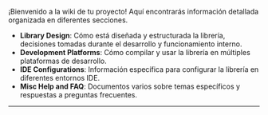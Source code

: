 ¡Bienvenido a la wiki de tu proyecto! Aquí encontrarás información detallada organizada en diferentes secciones.

- **Library Design**: Cómo está diseñada y estructurada la librería, decisiones tomadas durante el desarrollo y funcionamiento interno.
- **Development Platforms**: Cómo compilar y usar la librería en múltiples plataformas de desarrollo.
- **IDE Configurations**: Información específica para configurar la librería en diferentes entornos IDE.
- **Misc Help and FAQ**: Documentos varios sobre temas específicos y respuestas a preguntas frecuentes.

---

